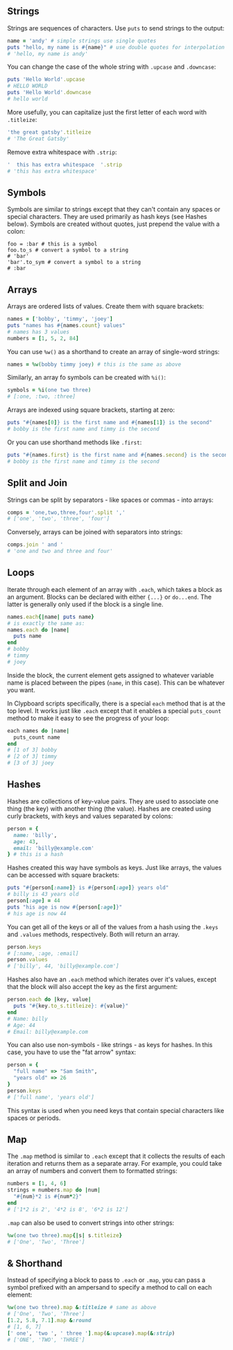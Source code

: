 ## Strings

Strings are sequences of characters. Use `puts` to send strings to the output: 

```ruby
name = 'andy' # simple strings use single quotes
puts "hello, my name is #{name}" # use double quotes for interpolation
# 'hello, my name is andy'
```

You can change the case of the whole string with `.upcase` and `.downcase`:

```ruby
puts 'Hello World'.upcase
# HELLO WORLD
puts 'Hello World'.downcase
# hello world
```

More usefully, you can capitalize just the first letter of each word with `.titleize`:

```ruby
'the great gatsby'.titleize
# 'The Great Gatsby'
```

Remove extra whitespace with `.strip`:

```ruby
'  this has extra whitespace  '.strip
# 'this has extra whitespace'
```

## Symbols

Symbols are similar to strings except that they can't contain any spaces or special characters. They are used primarily as hash keys (see Hashes below). Symbols are created without quotes, just prepend the value with a colon:

```
foo = :bar # this is a symbol
foo.to_s # convert a symbol to a string
# 'bar'
'bar'.to_sym # convert a symbol to a string
# :bar
```


## Arrays

Arrays are ordered lists of values. Create them with square brackets:

```ruby
names = ['bobby', 'timmy', 'joey']
puts "names has #{names.count} values"
# names has 3 values
numbers = [1, 5, 2, 84]
```

You can use `%w()` as a shorthand to create an array of single-word strings:

```ruby
names = %w(bobby timmy joey) # this is the same as above
```

Similarly, an array fo symbols can be created with `%i()`:

```ruby
symbols = %i(one two three)
# [:one, :two, :three]
```

Arrays are indexed using square brackets, starting at zero:

```ruby
puts "#{names[0]} is the first name and #{names[1]} is the second"
# bobby is the first name and timmy is the second
```

Or you can use shorthand methods like `.first`:

```ruby
puts "#{names.first} is the first name and #{names.second} is the second"
# bobby is the first name and timmy is the second
```

## Split and Join

Strings can be split by separators - like spaces or commas - into arrays: 

```ruby
comps = 'one,two,three,four'.split ','
# ['one', 'two', 'three', 'four']
```

Conversely, arrays can be joined with separators into strings:

```ruby
comps.join ' and '
# 'one and two and three and four'
```


## Loops

Iterate through each element of an array with `.each`, which takes a block as an argument. Blocks can be declared with either `{...}` or `do...end`. The latter is generally only used if the block is a single line.

```ruby
names.each{|name| puts name} 
# is exactly the same as:
names.each do |name|
  puts name
end
# bobby
# timmy
# joey
```
Inside the block, the current element gets assigned to whatever variable name is placed between the pipes (`name`, in this case). This can be whatever you want. 

In Clypboard scripts specifically, there is a special `each` method that is at the top level. It works just like `.each` except that it enables a special `puts_count` method to make it easy to see the progress of your loop:

```ruby
each names do |name|
  puts_count name
end
# [1 of 3] bobby
# [2 of 3] timmy
# [3 of 3] joey
```


## Hashes

Hashes are collections of key-value pairs. They are used to associate one thing (the key) with another thing (the value). Hashes are created using curly brackets, with keys and values separated by colons:

```ruby
person = {
  name: 'billy',
  age: 43,
  email: 'billy@example.com'
} # this is a hash
```

Hashes created this way have symbols as keys. Just like arrays, the values can be accessed with square brackets:

```ruby
puts "#{person[:name]} is #{person[:age]} years old"
# billy is 43 years old
person[:age] = 44
puts "his age is now #{person[:age]}"
# his age is now 44
```

You can get all of the keys or all of the values from a hash using the `.keys` and `.values` methods, respectively. Both will return an array.

```ruby
person.keys
# [:name, :age, :email]
person.values
# ['billy', 44, 'billy@example.com']
```

Hashes also have an `.each` method which iterates over it's values, except that the block will also accept the key as the first argument:

```ruby
person.each do |key, value|
  puts "#{key.to_s.titleize}: #{value}"
end
# Name: billy
# Age: 44
# Email: billy@example.com
```

You can also use non-symbols - like strings - as keys for hashes. In this case, you have to use the "fat arrow" syntax:

```ruby
person = {
  "full name" => "Sam Smith",
  "years old" => 26
}
person.keys
# ['full name', 'years old'] 
```

This syntax is used when you need keys that contain special characters like spaces or periods.


## Map

The `.map` method is similar to `.each` except that it collects the results of each iteration and returns them as a separate array. For example, you could take an array of numbers and convert them to formatted strings:

```ruby
numbers = [1, 4, 6]
strings = numbers.map do |num|
  "#{num}*2 is #{num*2}"
end
# ['1*2 is 2', '4*2 is 8', '6*2 is 12']
```

`.map` can also be used to convert strings into other strings:

```ruby
%w(one two three).map{|s| s.titleize}
# ['One', 'Two', 'Three']
```

## & Shorthand

Instead of specifying a block to pass to `.each` or `.map`, you can pass a symbol prefixed with an ampersand to specify a method to call on each element:

```ruby
%w(one two three).map &:titleize # same as above
# ['One', 'Two', 'Three']
[1.2, 5.8, 7.1].map &:round
# [1, 6, 7]
[' one', 'two ', ' three '].map(&:upcase).map(&:strip)
# ['ONE', 'TWO', 'THREE']
```
